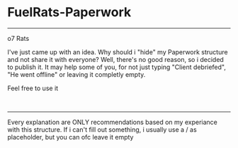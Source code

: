 # FuelRats-Paperwork

---

o7 Rats

I've just came up with an idea. Why should i "hide" my Paperwork structure and not share it with everyone? Well, there's no good reason, so i decided to publish it. It may help some of you, for not just typing "Client debriefed", "He went offline" or leaving it completly empty.

Feel free to use it

<br>

---

Every explanation are ONLY recommendations based on my experiance with this structure.
If i can't fill out something, i usually use a / as placeholder, but you can ofc leave it empty